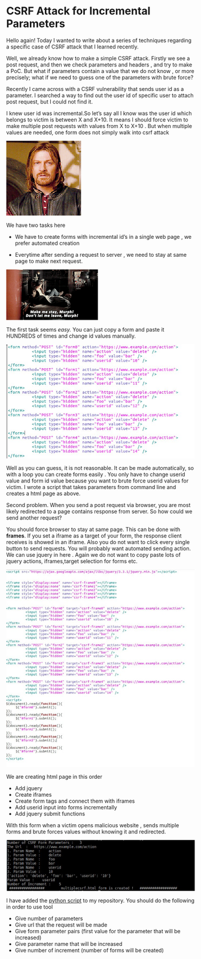 # CSRF Attack for Incremental Parameters

Hello again! Today I wanted to write about a series of techniques regarding a specific case of CSRF attack that I learned recently.

Well, we already know how to make a simple CSRF attack. Firstly we see a post request, and then we check parameters and headers , and try to make a PoC. But what if parameters contain a value that we do not know , or more precisely; what if we need to guess one of the parameters with brute force?

Recently I came across with a CSRF vulnerability that sends user id as a parameter. I searched a way to find out the user id of specific user to attach post request, but I could not find it.

I knew user id was incremental.So let’s say all I know was the user id which belongs to victim is between X and X+10.  It means I should force victim to make multiple post requests with values from X to X+10 . But when multiple values are needed, one form does not simply walk into csrf attack


![image](../images/post5/1.gif)

We have two tasks here

*   We have to create forms with incremental id’s in a single web page , we prefer automated creation 

*   Everytime after sending a request to server , we need to stay at same page to make next request.


![image](../images/post5/2.gif)

The first task seems *easy.* You can  just copy a form and paste it HUNDREDS of times and change id  values manually.

![image](../images/post5/3.jpg)

Well as you can guess,  it is not reasonable. It can be made automatically, so with a loop you can create forms easily . You only have to change userid value and form id value because you want to brute force userid values for victim. I wrote a script that takes parameters from command line and creates a html page as above.

Second problem. When you send a  post request via browser,  you are most likely redirected to a page contains response from server. So how could we send another request?

You should force browser to stay at same page. This can be done with **frames**. If you set a iframe as a target of your form, the response client receives is showed in an iframe. Also you do not want to click every single button to send requests. You will probably want automated sending action. We can use jquery in here . Again we do not want to copy paste lots of  jquery actions, iframes,target selection for forms etc.


![image](../images/post5/4.jpg)

We are creating html page in this order

*   Add jquery
*   Create iframes
*   Create form tags and connect them with iframes
*   Add userid input into forms incrementally
*   Add jquery submit functions

With this form when a victim opens malicious website , sends multiple forms and brute forces values without knowing it and redirected.


![image](../images/post5/5.jpg)

I have added the [python script](https://github.com/csmali/multiple-id-csrf-form) to my repository.  You should do the following in order to use tool

*   Give number of parameters
*   Give url that the request will be made
*   Give form parameter pairs (first value for the parameter that will be increased)
*   Give parameter name that will be increased
*   Give number of increment (number of forms will be created)




